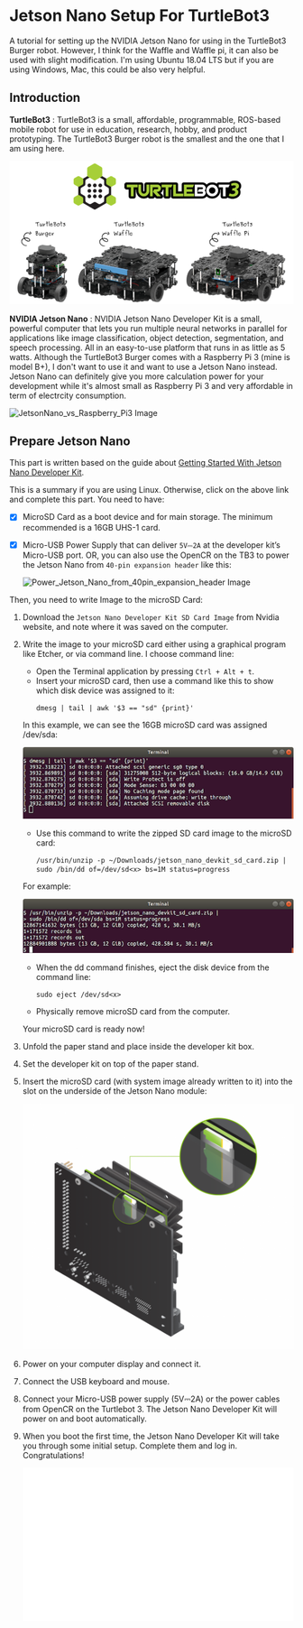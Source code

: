 # Jetson Nano Setup For TurtleBot3 
A tutorial for setting up the NVIDIA Jetson Nano for using in the TurtleBot3 Burger robot. However, I think for the Waffle and Waffle pi, it can also be used with slight modification.
I'm using Ubuntu 18.04 LTS but if you are using Windows, Mac, this could be also very helpful.

## Introduction
**TurtleBot3** : TurtleBot3 is a small, affordable, programmable, ROS-based mobile robot for use in education, research, hobby, and product prototyping. The TurtleBot3 Burger robot is the smallest and the one that I am using here.

![Turtlebot3 Image](./Images/Turtlebot3.png)

**NVIDIA Jetson Nano** : NVIDIA Jetson Nano Developer Kit is a small, powerful computer that lets you run multiple neural networks in parallel for applications like image classification, object detection, segmentation, and speech processing. All in an easy-to-use platform that runs in as little as 5 watts. Although the TurtleBot3 Burger comes with a Raspberry Pi 3 (mine is model B+), I don't want to use it and want to use a Jetson Nano instead. Jetson Nano can definitely give you more calculation power for your development while it's almost small as Raspberry Pi 3 and very affordable in term of electrcity consumption.

![JetsonNano_vs_Raspberry_Pi3 Image](./Images/JetsonNano_vs_Raspberry_Pi3.png)

## Prepare Jetson Nano
This part is written based on the guide about [Getting Started With Jetson Nano Developer Kit](https://developer.nvidia.com/embedded/learn/get-started-jetson-nano-devkit).

This is a summary if you are using Linux. Otherwise, click on the above link and complete this part. 
You need to have:
- [x] MicroSD Card as a boot device and for main storage. The minimum recommended is a 16GB UHS-1 card.
- [x] Micro-USB Power Supply that can deliver `5V⎓2A` at the developer kit’s Micro-USB port. OR, you can also use the OpenCR on the TB3 to power the Jetson Nano from `40-pin expansion header` like this:

    ![Power_Jetson_Nano_from_40pin_expansion_header Image](./Images/Power_Jetson_Nano_from_40pin_expansion_header.png)

Then, you need to write Image to the microSD Card:

1. Download the `Jetson Nano Developer Kit SD Card Image` from Nvidia website, and note where it was saved on the computer.
2. Write the image to your microSD card either using a graphical program like Etcher, or via command line. I choose command line:
    - Open the Terminal application by pressing `Ctrl + Alt + t`.
    - Insert your microSD card, then use a command like this to show which disk device was assigned to it:
        ```
        dmesg | tail | awk '$3 == "sd" {print}'
        ```
    In this example, we can see the 16GB microSD card was assigned /dev/sda:

    ![Jetson_Nano-Getting_Started-Linux-Terminal_Disk_Assign Image](./Images/Jetson_Nano-Getting_Started-Linux-Terminal_Disk_Assign.png)

    - Use this command to write the zipped SD card image to the microSD card:
        ```
        /usr/bin/unzip -p ~/Downloads/jetson_nano_devkit_sd_card.zip | sudo /bin/dd of=/dev/sd<x> bs=1M status=progress
        ```
    For example:

    ![Jetson_Nano-Getting_Started-Linux-Terminal_Disk_Write Image](./Images/Jetson_Nano-Getting_Started-Linux-Terminal_Disk_Write.png)

    - When the dd command finishes, eject the disk device from the command line:
        ```
        sudo eject /dev/sd<x>
        ```
    - Physically remove microSD card from the computer.

    Your microSD card is ready now!

3. Unfold the paper stand and place inside the developer kit box.
4. Set the developer kit on top of the paper stand.
5. Insert the microSD card (with system image already written to it) into the slot on the underside of the Jetson Nano module:

    ![Jetson_Nano-Getting_Started-Setup-Insert_microSD-B01 Image](./Images/Jetson_Nano-Getting_Started-Setup-Insert_microSD-B01.png)

6. Power on your computer display and connect it.
7. Connect the USB keyboard and mouse.
8. Connect your Micro-USB power supply (5V⎓2A) or the power cables from OpenCR on the Turtlebot 3. The Jetson Nano Developer Kit will power on and boot automatically. 
9. When you boot the first time, the Jetson Nano Developer Kit will take you through some initial setup. Complete them and log in. Congratulations!

    ![Jetbot_animation_500x282_2 Gif](./Images/Jetbot_animation_500x282_2.gif)



